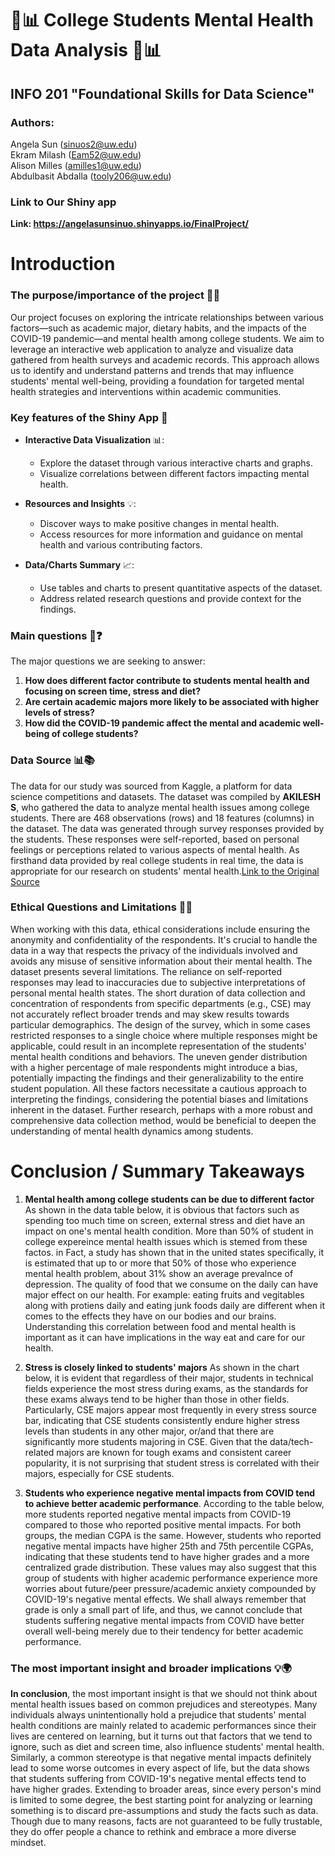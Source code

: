 # 🧠📊 College Students Mental Health Data Analysis 🧠📊
## INFO 201 "Foundational Skills for Data Science"

### Authors:  
Angela Sun (sinuos2@uw.edu)  
Ekram Milash (Eam52@uw.edu)  
Alison Milles (amilles1@uw.edu)  
Abdulbasit Abdalla (tooly206@uw.edu) 

### Link to Our Shiny app
**Link: https://angelasunsinuo.shinyapps.io/FinalProject/**

# Introduction

### The purpose/importance of the project 🎯🚀
Our project focuses on exploring the intricate relationships between various factors—such as academic major, dietary habits, and the impacts of the COVID-19 pandemic—and mental health among college students. We aim to leverage an interactive web application to analyze and visualize data gathered from health surveys and academic records. This approach allows us to identify and understand patterns and trends that may influence students' mental well-being, providing a foundation for targeted mental health strategies and interventions within academic communities.

### Key features of the Shiny App 🌟
- **Interactive Data Visualization** 📊: 
  - Explore the dataset through various interactive charts and graphs.
  - Visualize correlations between different factors impacting mental health.
  
- **Resources and Insights** 💡: 
  - Discover ways to make positive changes in mental health.
  - Access resources for more information and guidance on mental health and various contributing factors.
  
- **Data/Charts Summary**  📈: 
  - Use tables and charts to present quantitative aspects of the dataset.
  - Address related research questions and provide context for the findings.

### Main questions 🤔❓
The major questions we are seeking to answer:

1. **How does different factor contribute to students mental health and focusing on screen time, stress and diet?**
2. **Are certain academic majors more likely to be associated with higher levels of stress?**
3. **How did the COVID-19 pandemic affect the mental and academic well-being of college students?**

### Data Source 📊📚
The data for our study was sourced from Kaggle, a platform for data science competitions and datasets. The dataset was compiled by **AKILESH S**, who gathered the data to analyze mental health issues among college students. There are 468 observations (rows) and 18 features (columns) in the dataset. The data was generated through survey responses provided by the students. These responses were self-reported, based on personal feelings or perceptions related to various aspects of mental health. As firsthand data provided by real college students in real time, the data is appropriate for our research on students' mental health.[Link to the Original Source](https://www.kaggle.com/datasets/akilesh23/student-mental-health-issues/data)

### Ethical Questions and Limitations 🛑🤔
When working with this data, ethical considerations include ensuring the anonymity and confidentiality of the respondents. It's crucial to handle the data in a way that respects the privacy of the individuals involved and avoids any misuse of sensitive information about their mental health. The dataset presents several limitations. The reliance on self-reported responses may lead to inaccuracies due to subjective interpretations of personal mental health states. The short duration of data collection and concentration of respondents from specific departments (e.g., CSE) may not accurately reflect broader trends and may skew results towards particular demographics. The design of the survey, which in some cases restricted responses to a single choice where multiple responses might be applicable, could result in an incomplete representation of the students' mental health conditions and behaviors. The uneven gender distribution with a higher percentage of male respondents might introduce a bias, potentially impacting the findings and their generalizability to the entire student population. All these factors necessitate a cautious approach to interpreting the findings, considering the potential biases and limitations inherent in the dataset. Further research, perhaps with a more robust and comprehensive data collection method, would be beneficial to deepen the understanding of mental health dynamics among students.


# Conclusion / Summary Takeaways


1. **Mental health among college students can be due to different factor**
As shown in the data table below, it is obvious that factors such as spending too much time on screen, external stress and diet have an impact on one's mental health condition. More than 50% of student in college expereince mental health issues which is stemed from these factos. in Fact, a study has shown that in the united states specifically, it is estimated that up to or more that 50% of those who experience mental health problem, about 31% show an average prevalnce of depression. The quality of food that we consume on the daily can have major effect on our health. For example: eating fruits and vegitables along with protiens daily and eating junk foods daily are different when it comes to the effects they have on our bodies and our brains. Understanding this correlation between food and mental health is important as it can have implications in the way eat and care for our health.

2. **Stress is closely linked to students' majors**
As shown in the chart below, it is evident that regardless of their major, students in technical fields experience the most stress during exams, as the standards for these exams always tend to be higher than those in other fields. Particularly, CSE majors appear most frequently in every stress source bar, indicating that CSE students consistently endure higher stress levels than students in any other major, or/and that there are significantly more students majoring in CSE. Given that the data/tech-related majors are known for tough exams and consistent career popularity, it is not surprising that student stress is correlated with their majors, especially for CSE students.

3. **Students who experience negative mental impacts from COVID tend to achieve better academic performance**.
According to the table below, more students reported negative mental impacts from COVID-19 compared to those who reported positive mental impacts. For both groups, the median CGPA is the same. However, students who reported negative mental impacts have higher 25th and 75th percentile CGPAs, indicating that these students tend to have higher grades and a more centralized grade distribution. These values may also suggest that this group of students with higher academic performance experience more worries about future/peer pressure/academic anxiety compounded by COVID-19's negative mental effects. We shall always remember that grade is only a small part of life, and thus, we cannot conclude that students suffering negative mental impacts from COVID have better overall well-being merely due to their tendency for better academic performance.

### The most important insight and broader implications 💡🌍
**In conclusion**, the most important insight is that we should not think about mental health issues based on common prejudices and stereotypes. Many individuals always unintentionally hold a prejudice that students' mental health conditions are mainly related to academic performances since their lives are centered on learning, but it turns out that factors that we tend to ignore, such as diet and screen time, also influence students' mental health. Similarly, a common stereotype is that negative mental impacts definitely lead to some worse outcomes in every aspect of life, but the data shows that students suffering from COVID-19's negative mental effects tend to have higher grades. Extending to broader areas, since every person's mind is limited to some degree, the best starting point for analyzing or learning something is to discard pre-assumptions and study the facts such as data. Though due to many reasons, facts are not guaranteed to be fully trustable, they do offer people a chance to rethink and embrace a more diverse mindset.
